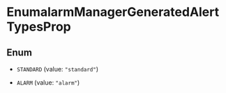 

# EnumalarmManagerGeneratedAlertTypesProp

## Enum


* `STANDARD` (value: `"standard"`)

* `ALARM` (value: `"alarm"`)



